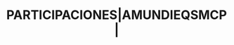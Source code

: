 ---
layout: asset
title: PARTICIPACIONES|AMUNDIEQSMCP|                               
isin: LU1883307974
---